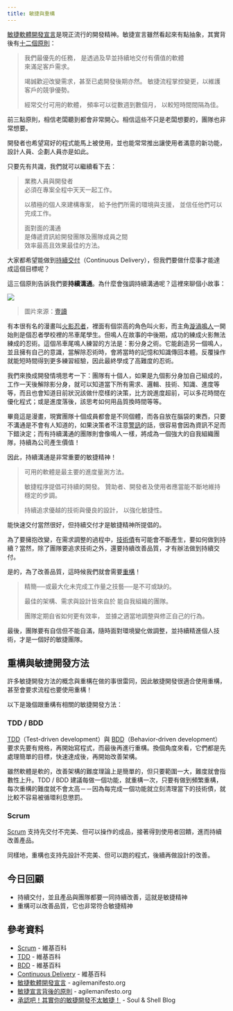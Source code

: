 ```yaml
---
title: 敏捷與重構
---
```


[敏捷軟體開發宣言][]是現正流行的開發精神。敏捷宣言雖然看起來有點抽象，其實背後有[十二個原則][敏捷宣言背後的原則]：

> 我們最優先的任務，
> 是透過及早並持續地交付有價值的軟體  
> 來滿足客戶需求。
>
> 竭誠歡迎改變需求，甚至已處開發後期亦然。
> 敏捷流程掌控變更，以維護客戶的競爭優勢。
>
> 經常交付可用的軟體，
> 頻率可以從數週到數個月，
> 以較短時間間隔為佳。

前三點原則，相信老闆聽到都會非常開心。相信這些不只是老闆想要的，團隊也非常想要。

開發者也希望寫好的程式能馬上被使用，並也能常常推出讓使用者滿意的新功能，設計人員、企劃人員亦是如此。

只要先有共識，我們就可以繼續看下去：

> 業務人員與開發者  
> 必須在專案全程中天天一起工作。
>
> 以積極的個人來建構專案，
> 給予他們所需的環境與支援，
> 並信任他們可以完成工作。
>
> 面對面的溝通  
> 是傳遞資訊給開發團隊及團隊成員之間  
> 效率最高且效果最佳的方法。

大家都希望能做到[持續交付][Continuous Delivery]（Continuous Delivery），但我們要做什麼事才能達成這個目標呢？

這三個原則告訴我們要**持續溝通**。為什麼會強調持續溝通呢？這裡來聊個小故事：

![](https://i2.read01.com/SIG=31m4acq/3044594166374f546173.jpg)

> 圖片來源：[壹讀](https://read01.com/d2GMLe.html#.Wi1JbLRdLOQ)

有本很有名的漫畫叫[火影忍者][]，裡面有個崇高的角色叫火影，而主角[漩渦鳴人][]一開始則是個忍者學校裡的吊車尾學生。但鳴人在故事的中後期，成功的練成火影無法練成的忍術。這個吊車尾鳴人練習的方法是：影分身之術。它能創造另一個鳴人，並且擁有自己的意識，當解除忍術時，會將當時的記憶和知識傳回本體。反覆操作就能短時間得到更多練習經驗，因此最終學成了高難度的忍術。

我們來換成開發情境思考一下：團隊有十個人，如果是九個影分身加自己組成的，工作一天後解除影分身，就可以知道當下所有需求、邏輯、技術、知識、進度等等，而且也會知道目前狀況該做什麼樣的決策，比方說進度超前，可以多花時間在優化程式；或是進度落後，該思考如何用品質換時間等等。

畢竟這是漫畫，現實團隊十個成員都會是不同個體，而各自放在腦袋的東西，只要不溝通是不會有人知道的，如果決策者不注意[警訊][Day 3]的話，很容易會因為資訊不足而下錯決定；而有持續溝通的團隊則會像鳴人一樣，將成為一個強大的自我組織團隊，持續為公司產生價值！

因此，持續溝通是非常重要的敏捷精神！

> 可用的軟體是最主要的進度量測方法。
>
> 敏捷程序提倡可持續的開發。
> 贊助者、開發者及使用者應當能不斷地維持穩定的步調。
>
> 持續追求優越的技術與優良的設計，
> 以強化敏捷性。

能快速交付當然很好，但持續交付才是敏捷精神所提倡的。

為了要擁抱改變，在需求調整的過程中，[技術債][Day 2]有可能會不斷產生，要如何做到持續？當然，除了團隊要追求技術之外，還要持續改善品質，才有辦法做到持續交付。

是的，為了改善品質，這時候我們就會需要[重構][Day 1]！

> 精簡──或最大化未完成工作量之技藝──是不可或缺的。
>
> 最佳的架構、需求與設計皆來自於
> 能自我組織的團隊。
>
> 團隊定期自省如何更有效率，
> 並據之適當地調整與修正自己的行為。

最後，團隊要有自信但不能自滿，隨時面對環境變化做調整，並持續精進個人技術，才是一個好的敏捷團隊。

## 重構與敏捷開發方法

許多敏捷開發方法的概念與重構在做的事很雷同，因此敏捷開發很適合使用重構，甚至會要求流程也要使用重構！

以下是幾個跟重構有相關的敏捷開發方法：

### TDD / BDD

[TDD][]（Test-driven development）與 [BDD][]（Behavior-driven development）要求先要有規格，再開始寫程式，而最後再進行重構。換個角度來看，它們都是先處理簡單的目標，快速達成後，再開始改善架構。

雖然軟體是軟的，改善架構的難度理論上是簡單的，但只要範圍一大，難度就會指數性上升。TDD / BDD 建議每做一個功能，就重構一次，只要有做到頻繁重構，每次重構的難度就不會太高－－因為每完成一個功能就立刻清理當下的技術債，就比較不容易被循環利息懲罰。

### Scrum

[Scrum][] 支持先交付不完美、但可以操作的成品，接著得到使用者回饋，進而持續改善產品。

同樣地，重構也支持先設計不完美、但可以跑的程式，後續再做設計的改善。

## 今日回顧

* 持續交付，並且產品與團隊都要一同持續改善，這就是敏捷精神
* 重構可以改善品質，它也非常符合敏捷精神

## 參考資料

* [Scrum][] - 維基百科
* [TDD][] - 維基百科
* [BDD][] - 維基百科
* [Continuous Delivery][] - 維基百科
* [敏捷軟體開發宣言][] - agilemanifesto.org
* [敏捷宣言背後的原則][] - agilemanifesto.org
* [承認吧！其實你的敏捷開發不太敏捷！][] - Soul & Shell Blog

[Scrum]: https://en.wikipedia.org/wiki/Scrum_(software_development)
[TDD]: https://en.wikipedia.org/wiki/Test-driven_development
[BDD]: https://en.wikipedia.org/wiki/Behavior-driven_development
[Continuous Delivery]: https://en.wikipedia.org/wiki/Continuous_delivery
[敏捷開發與Scrum]: https://www.slideshare.net/ssuser35b57e/scrum-63471608
[敏捷軟體開發宣言]: http://agilemanifesto.org/iso/zhcht/manifesto.html
[敏捷宣言背後的原則]: http://agilemanifesto.org/iso/zhcht/principles.html
[承認吧！其實你的敏捷開發不太敏捷！]: https://blog.toright.com/posts/4686
[火影忍者]: https://zh.wikipedia./wiki/%E7%81%AB%E5%BD%B1%E5%BF%8D%E8%80%85
[漩渦鳴人]: https://zh.wikipedia.org/wiki/%E6%BC%A9%E6%B8%A6%E9%B3%B4%E4%BA%BA

[Day 1]: day01.md
[Day 2]: day02.md
[Day 3]: day03.md
